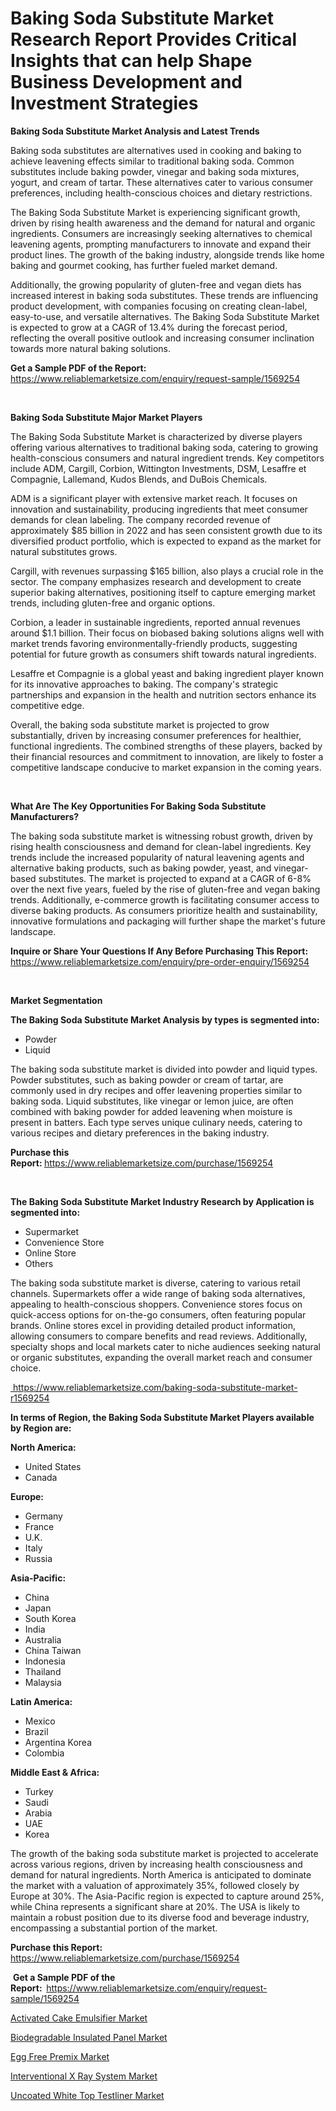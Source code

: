 <p><h1>Baking Soda Substitute Market Research Report Provides Critical Insights that can help Shape Business Development and Investment Strategies</h1></p><p><strong>Baking Soda Substitute Market Analysis and Latest Trends</strong></p>
<p><p>Baking soda substitutes are alternatives used in cooking and baking to achieve leavening effects similar to traditional baking soda. Common substitutes include baking powder, vinegar and baking soda mixtures, yogurt, and cream of tartar. These alternatives cater to various consumer preferences, including health-conscious choices and dietary restrictions.</p><p>The Baking Soda Substitute Market is experiencing significant growth, driven by rising health awareness and the demand for natural and organic ingredients. Consumers are increasingly seeking alternatives to chemical leavening agents, prompting manufacturers to innovate and expand their product lines. The growth of the baking industry, alongside trends like home baking and gourmet cooking, has further fueled market demand.</p><p>Additionally, the growing popularity of gluten-free and vegan diets has increased interest in baking soda substitutes. These trends are influencing product development, with companies focusing on creating clean-label, easy-to-use, and versatile alternatives. The Baking Soda Substitute Market is expected to grow at a CAGR of 13.4% during the forecast period, reflecting the overall positive outlook and increasing consumer inclination towards more natural baking solutions.</p></p>
<p><strong>Get a Sample PDF of the Report:&nbsp;</strong> <a href="https://www.reliablemarketsize.com/enquiry/request-sample/1569254?utm_campaign=1836&utm_medium=2&utm_source=Github&utm_content=ia&utm_term=25032025&utm_id=baking-soda-substitute">https://www.reliablemarketsize.com/enquiry/request-sample/1569254</a></p>
<p>&nbsp;</p>
<p><strong>Baking Soda Substitute Major Market Players</strong></p>
<p><p>The Baking Soda Substitute Market is characterized by diverse players offering various alternatives to traditional baking soda, catering to growing health-conscious consumers and natural ingredient trends. Key competitors include ADM, Cargill, Corbion, Wittington Investments, DSM, Lesaffre et Compagnie, Lallemand, Kudos Blends, and DuBois Chemicals.</p><p>ADM is a significant player with extensive market reach. It focuses on innovation and sustainability, producing ingredients that meet consumer demands for clean labeling. The company recorded revenue of approximately $85 billion in 2022 and has seen consistent growth due to its diversified product portfolio, which is expected to expand as the market for natural substitutes grows.</p><p>Cargill, with revenues surpassing $165 billion, also plays a crucial role in the sector. The company emphasizes research and development to create superior baking alternatives, positioning itself to capture emerging market trends, including gluten-free and organic options.</p><p>Corbion, a leader in sustainable ingredients, reported annual revenues around $1.1 billion. Their focus on biobased baking solutions aligns well with market trends favoring environmentally-friendly products, suggesting potential for future growth as consumers shift towards natural ingredients.</p><p>Lesaffre et Compagnie is a global yeast and baking ingredient player known for its innovative approaches to baking. The company's strategic partnerships and expansion in the health and nutrition sectors enhance its competitive edge.</p><p>Overall, the baking soda substitute market is projected to grow substantially, driven by increasing consumer preferences for healthier, functional ingredients. The combined strengths of these players, backed by their financial resources and commitment to innovation, are likely to foster a competitive landscape conducive to market expansion in the coming years.</p></p>
<p>&nbsp;</p>
<p><strong>What Are The Key Opportunities For Baking Soda Substitute Manufacturers?</strong></p>
<p><p>The baking soda substitute market is witnessing robust growth, driven by rising health consciousness and demand for clean-label ingredients. Key trends include the increased popularity of natural leavening agents and alternative baking products, such as baking powder, yeast, and vinegar-based substitutes. The market is projected to expand at a CAGR of 6-8% over the next five years, fueled by the rise of gluten-free and vegan baking trends. Additionally, e-commerce growth is facilitating consumer access to diverse baking products. As consumers prioritize health and sustainability, innovative formulations and packaging will further shape the market's future landscape.</p></p>
<p><strong>Inquire or Share Your Questions If Any Before Purchasing This Report:</strong> <a href="https://www.reliablemarketsize.com/enquiry/pre-order-enquiry/1569254?utm_campaign=1836&utm_medium=2&utm_source=Github&utm_content=ia&utm_term=25032025&utm_id=baking-soda-substitute">https://www.reliablemarketsize.com/enquiry/pre-order-enquiry/1569254</a></p>
<p>&nbsp;</p>
<p><strong>Market Segmentation</strong></p>
<p><strong>The Baking Soda Substitute Market Analysis by types is segmented into:</strong></p>
<p><ul><li>Powder</li><li>Liquid</li></ul></p>
<p><p>The baking soda substitute market is divided into powder and liquid types. Powder substitutes, such as baking powder or cream of tartar, are commonly used in dry recipes and offer leavening properties similar to baking soda. Liquid substitutes, like vinegar or lemon juice, are often combined with baking powder for added leavening when moisture is present in batters. Each type serves unique culinary needs, catering to various recipes and dietary preferences in the baking industry.</p></p>
<p><strong>Purchase this Report:&nbsp;</strong><a href="https://www.reliablemarketsize.com/purchase/1569254?utm_campaign=1836&utm_medium=2&utm_source=Github&utm_content=ia&utm_term=25032025&utm_id=baking-soda-substitute">https://www.reliablemarketsize.com/purchase/1569254</a></p>
<p>&nbsp;</p>
<p><strong>The Baking Soda Substitute Market Industry Research by Application is segmented into:</strong></p>
<p><ul><li>Supermarket</li><li>Convenience Store</li><li>Online Store</li><li>Others</li></ul></p>
<p><p>The baking soda substitute market is diverse, catering to various retail channels. Supermarkets offer a wide range of baking soda alternatives, appealing to health-conscious shoppers. Convenience stores focus on quick-access options for on-the-go consumers, often featuring popular brands. Online stores excel in providing detailed product information, allowing consumers to compare benefits and read reviews. Additionally, specialty shops and local markets cater to niche audiences seeking natural or organic substitutes, expanding the overall market reach and consumer choice.</p></p>
<p><a href="https://www.reliablemarketsize.com/baking-soda-substitute-market-r1569254?utm_campaign=1836&utm_medium=2&utm_source=Github&utm_content=ia&utm_term=25032025&utm_id=baking-soda-substitute">&nbsp;https://www.reliablemarketsize.com/baking-soda-substitute-market-r1569254</a></p>
<p><strong>In terms of Region, the Baking Soda Substitute Market Players available by Region are:</strong></p>
<p>
    <p> <strong> North America: </strong>
        <ul>
            <li>United States</li>
            <li>Canada</li>
        </ul>
        </p> 
    <p> <strong> Europe: </strong>
        <ul>
            <li>Germany</li>
            <li>France</li>
            <li>U.K.</li>
            <li>Italy</li>
            <li>Russia</li>
        </ul>
        </p> 
    <p> <strong> Asia-Pacific: </strong>
        <ul>
            <li>China</li>
            <li>Japan</li>
            <li>South Korea</li>
            <li>India</li>
            <li>Australia</li>
            <li>China Taiwan</li>
            <li>Indonesia</li>
            <li>Thailand</li>
            <li>Malaysia</li>
        </ul>
        </p> 
    <p> <strong> Latin America: </strong>
        <ul>
            <li>Mexico</li>
            <li>Brazil</li>
            <li>Argentina Korea</li>
            <li>Colombia</li>
        </ul>
        </p> 
    <p> <strong> Middle East & Africa: </strong>
        <ul>
            <li>Turkey</li>
            <li>Saudi</li>
            <li>Arabia</li>
            <li>UAE</li>
            <li>Korea</li>
        </ul>
    </p>
    </p>
<p><p>The growth of the baking soda substitute market is projected to accelerate across various regions, driven by increasing health consciousness and demand for natural ingredients. North America is anticipated to dominate the market with a valuation of approximately 35%, followed closely by Europe at 30%. The Asia-Pacific region is expected to capture around 25%, while China represents a significant share at 20%. The USA is likely to maintain a robust position due to its diverse food and beverage industry, encompassing a substantial portion of the market.</p></p>
<p><strong>Purchase this Report: </strong><a href="https://www.reliablemarketsize.com/purchase/1569254?utm_campaign=1836&utm_medium=2&utm_source=Github&utm_content=ia&utm_term=25032025&utm_id=baking-soda-substitute">https://www.reliablemarketsize.com/purchase/1569254</a></p>
<p>&nbsp;<strong>Get a Sample PDF of the Report:&nbsp;&nbsp;</strong><a href="https://www.reliablemarketsize.com/enquiry/request-sample/1569254?utm_campaign=1836&utm_medium=2&utm_source=Github&utm_content=ia&utm_term=25032025&utm_id=baking-soda-substitute">https://www.reliablemarketsize.com/enquiry/request-sample/1569254</a></p>
<p><strong></strong></p>
<p><p><a href="https://github.com/amramcocosxa/Market-Research-Report-List-1/blob/main/activated-cake-emulsifier-market.md?utm_campaign=1836&utm_medium=2&utm_source=Github&utm_content=ia&utm_term=25032025&utm_id=baking-soda-substitute">Activated Cake Emulsifier Market</a></p><p><a href="https://github.com/pomasifilo/Market-Research-Report-List-1/blob/main/biodegradable-insulated-panel-market.md?utm_campaign=1836&utm_medium=2&utm_source=Github&utm_content=ia&utm_term=25032025&utm_id=baking-soda-substitute">Biodegradable Insulated Panel Market</a></p><p><a href="https://github.com/ceneabiruk11/Market-Research-Report-List-1/blob/main/egg-free-premix-market.md?utm_campaign=1836&utm_medium=2&utm_source=Github&utm_content=ia&utm_term=25032025&utm_id=baking-soda-substitute">Egg Free Premix Market</a></p><p><a href="https://github.com/nkomdaumis16/Market-Research-Report-List-1/blob/main/interventional-x-ray-system-market.md?utm_campaign=1836&utm_medium=2&utm_source=Github&utm_content=ia&utm_term=25032025&utm_id=baking-soda-substitute">Interventional X Ray System Market</a></p><p><a href="https://github.com/avikalitesjj/Market-Research-Report-List-1/blob/main/uncoated-white-top-testliner-market.md?utm_campaign=1836&utm_medium=2&utm_source=Github&utm_content=ia&utm_term=25032025&utm_id=baking-soda-substitute">Uncoated White Top Testliner Market</a></p></p>